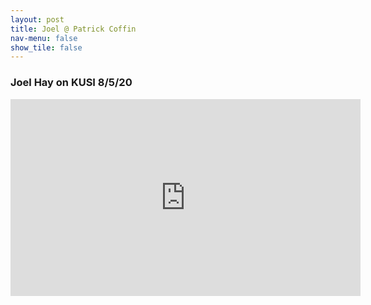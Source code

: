 ```yaml
---
layout: post
title: Joel @ Patrick Coffin
nav-menu: false
show_tile: false
---
```


### Joel Hay on KUSI 8/5/20 

<iframe width="560" height="315" src="http://127.0.0.1:4000/_site/assets/Articles/Joel%20Hay%20on%20Patrick%20Coffin.html" frameborder="0" allow="accelerometer; autoplay; encrypted-media; gyroscope; picture-in-picture" allowfullscreen></iframe>